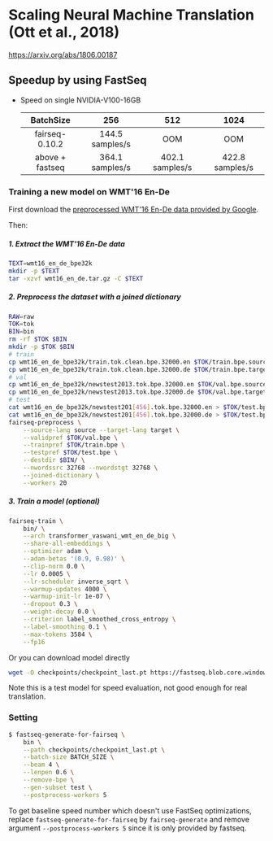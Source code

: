 # Scaling Neural Machine Translation (Ott et al., 2018)
https://arxiv.org/abs/1806.00187

## Speedup by using FastSeq

- Speed on single NVIDIA-V100-16GB

  |     BatchSize    |      256       |      512       |      1024      |
  |:----------------:|:--------------:|:--------------:|:--------------:|
  | fairseq-0.10.2    |  144.5 samples/s  |      OOM       |      OOM       |
  | above + fastseq  | 364.1 samples/s  |  402.1 samples/s |  422.8 samples/s |

### Training a new model on WMT'16 En-De

First download the [preprocessed WMT'16 En-De data provided by Google](https://drive.google.com/uc?export=download&id=0B_bZck-ksdkpM25jRUN2X2UxMm8).

Then:

##### 1. Extract the WMT'16 En-De data
```bash
TEXT=wmt16_en_de_bpe32k
mkdir -p $TEXT
tar -xzvf wmt16_en_de.tar.gz -C $TEXT
```

##### 2. Preprocess the dataset with a joined dictionary
```bash
RAW=raw
TOK=tok
BIN=bin
rm -rf $TOK $BIN
mkdir -p $TOK $BIN
# train
cp wmt16_en_de_bpe32k/train.tok.clean.bpe.32000.en $TOK/train.bpe.source
cp wmt16_en_de_bpe32k/train.tok.clean.bpe.32000.de $TOK/train.bpe.target
# val
cp wmt16_en_de_bpe32k/newstest2013.tok.bpe.32000.en $TOK/val.bpe.source
cp wmt16_en_de_bpe32k/newstest2013.tok.bpe.32000.de $TOK/val.bpe.target
# test
cat wmt16_en_de_bpe32k/newstest201[456].tok.bpe.32000.en > $TOK/test.bpe.source
cat wmt16_en_de_bpe32k/newstest201[456].tok.bpe.32000.de > $TOK/test.bpe.target
fairseq-preprocess \
    --source-lang source --target-lang target \
    --validpref $TOK/val.bpe \
    --trainpref $TOK/train.bpe \
    --testpref $TOK/test.bpe \
    --destdir $BIN/ \
    --nwordssrc 32768 --nwordstgt 32768 \
    --joined-dictionary \
    --workers 20
```

##### 3. Train a model (optional)
```bash
fairseq-train \
    bin/ \
    --arch transformer_vaswani_wmt_en_de_big \
    --share-all-embeddings \
    --optimizer adam \
    --adam-betas '(0.9, 0.98)' \
    --clip-norm 0.0 \
    --lr 0.0005 \
    --lr-scheduler inverse_sqrt \
    --warmup-updates 4000 \
    --warmup-init-lr 1e-07 \
    --dropout 0.3 \
    --weight-decay 0.0 \
    --criterion label_smoothed_cross_entropy \
    --label-smoothing 0.1 \
    --max-tokens 3584 \
    --fp16
```

Or you can download model directly
```bash
wget -O checkpoints/checkpoint_last.pt https://fastseq.blob.core.windows.net/data/models/wmt16.en.de.32k/model.pt
```
Note this is a test model for speed evaluation, not good enough for real translation.


### Setting

```bash
$ fastseq-generate-for-fairseq \
    bin \
    --path checkpoints/checkpoint_last.pt \
    --batch-size BATCH_SIZE \
    --beam 4 \
    --lenpen 0.6 \
    --remove-bpe \
    --gen-subset test \
    --postprocess-workers 5
```
To get baseline speed number which doesn't use FastSeq optimizations, replace `fastseq-generate-for-fairseq` by `fairseq-generate` and remove argument `--postprocess-workers 5` since it is only provided by fastseq.
